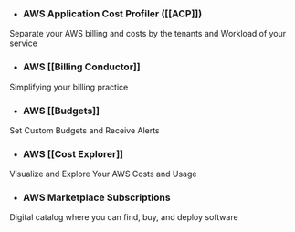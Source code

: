  * ### AWS Application Cost Profiler ([[ACP]])
Separate your AWS billing and costs by the tenants and Workload of your service

* ### AWS [[Billing Conductor]]
Simplifying your billing practice

* ### AWS [[Budgets]]
Set Custom Budgets and Receive Alerts

* ### AWS [[Cost Explorer]] 
Visualize and Explore Your AWS Costs and Usage

* ### AWS Marketplace Subscriptions
Digital catalog where you can find, buy, and deploy software
    
